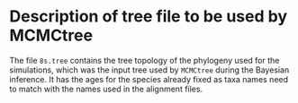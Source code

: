 # Description of tree file to be used by MCMCtree

The file `8s.tree` contains the tree topology of the phylogeny used for the simulations, which was the input tree used by `MCMCtree` during the Bayesian inference. It has the ages for the species already fixed as taxa names need 
to match with the names used in the alignment files. 
